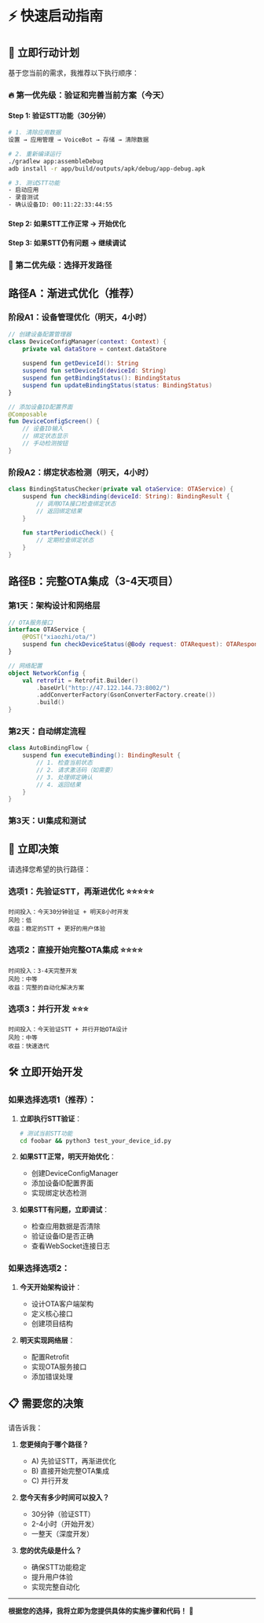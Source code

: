 # ⚡ 快速启动指南

## 🎯 立即行动计划

基于您当前的需求，我推荐以下执行顺序：

### 🔥 第一优先级：验证和完善当前方案（今天）

#### Step 1: 验证STT功能（30分钟）
```bash
# 1. 清除应用数据
设置 → 应用管理 → VoiceBot → 存储 → 清除数据

# 2. 重新编译运行
./gradlew app:assembleDebug
adb install -r app/build/outputs/apk/debug/app-debug.apk

# 3. 测试STT功能
- 启动应用
- 录音测试
- 确认设备ID: 00:11:22:33:44:55
```

#### Step 2: 如果STT工作正常 → 开始优化
#### Step 3: 如果STT仍有问题 → 继续调试

### 🚀 第二优先级：选择开发路径

## 路径A：渐进式优化（推荐）

### 阶段A1：设备管理优化（明天，4小时）
```kotlin
// 创建设备配置管理器
class DeviceConfigManager(context: Context) {
    private val dataStore = context.dataStore
    
    suspend fun getDeviceId(): String
    suspend fun setDeviceId(deviceId: String)
    suspend fun getBindingStatus(): BindingStatus
    suspend fun updateBindingStatus(status: BindingStatus)
}

// 添加设备ID配置界面
@Composable
fun DeviceConfigScreen() {
    // 设备ID输入
    // 绑定状态显示
    // 手动检测按钮
}
```

### 阶段A2：绑定状态检测（明天，4小时）
```kotlin
class BindingStatusChecker(private val otaService: OTAService) {
    suspend fun checkBinding(deviceId: String): BindingResult {
        // 调用OTA接口检查绑定状态
        // 返回绑定结果
    }
    
    fun startPeriodicCheck() {
        // 定期检查绑定状态
    }
}
```

## 路径B：完整OTA集成（3-4天项目）

### 第1天：架构设计和网络层
```kotlin
// OTA服务接口
interface OTAService {
    @POST("xiaozhi/ota/")
    suspend fun checkDeviceStatus(@Body request: OTARequest): OTAResponse
}

// 网络配置
object NetworkConfig {
    val retrofit = Retrofit.Builder()
        .baseUrl("http://47.122.144.73:8002/")
        .addConverterFactory(GsonConverterFactory.create())
        .build()
}
```

### 第2天：自动绑定流程
```kotlin
class AutoBindingFlow {
    suspend fun executeBinding(): BindingResult {
        // 1. 检查当前状态
        // 2. 请求激活码（如需要）
        // 3. 处理绑定确认
        // 4. 返回结果
    }
}
```

### 第3天：UI集成和测试

## 🎯 立即决策

请选择您希望的执行路径：

### 选项1：先验证STT，再渐进优化 ⭐⭐⭐⭐⭐
```
时间投入：今天30分钟验证 + 明天8小时开发
风险：低
收益：稳定的STT + 更好的用户体验
```

### 选项2：直接开始完整OTA集成 ⭐⭐⭐⭐
```
时间投入：3-4天完整开发
风险：中等
收益：完整的自动化解决方案
```

### 选项3：并行开发 ⭐⭐⭐
```
时间投入：今天验证STT + 并行开始OTA设计
风险：中等
收益：快速迭代
```

## 🛠️ 立即开始开发

### 如果选择选项1（推荐）：

1. **立即执行STT验证**：
   ```bash
   # 测试当前STT功能
   cd foobar && python3 test_your_device_id.py
   ```

2. **如果STT正常，明天开始优化**：
   - 创建DeviceConfigManager
   - 添加设备ID配置界面
   - 实现绑定状态检测

3. **如果STT有问题，立即调试**：
   - 检查应用数据是否清除
   - 验证设备ID是否正确
   - 查看WebSocket连接日志

### 如果选择选项2：

1. **今天开始架构设计**：
   - 设计OTA客户端架构
   - 定义核心接口
   - 创建项目结构

2. **明天实现网络层**：
   - 配置Retrofit
   - 实现OTA服务接口
   - 添加错误处理

## 📋 需要您的决策

请告诉我：

1. **您更倾向于哪个路径？**
   - A) 先验证STT，再渐进优化
   - B) 直接开始完整OTA集成  
   - C) 并行开发

2. **您今天有多少时间可以投入？**
   - 30分钟（验证STT）
   - 2-4小时（开始开发）
   - 一整天（深度开发）

3. **您的优先级是什么？**
   - 确保STT功能稳定
   - 提升用户体验
   - 实现完整自动化

---
**根据您的选择，我将立即为您提供具体的实施步骤和代码！** 🚀 